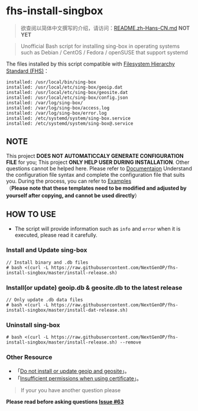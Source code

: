 # fhs-install-singbox

> 欲查阅以简体中文撰写的介绍，请访问：[README.zh-Hans-CN.md](README.zh-Hans-CN.md) **NOT YET**

> Unofficial Bash script for installing sing-box in operating systems such as Debian / CentOS / Fedora / openSUSE that support systemd

The files installed by this script compatible with [Filesystem Hierarchy Standard (FHS)](https://en.wikipedia.org/wiki/Filesystem_Hierarchy_Standard)：

```
installed: /usr/local/bin/sing-box
installed: /usr/local/etc/sing-box/geoip.dat
installed: /usr/local/etc/sing-box/geosite.dat
installed: /usr/local/etc/sing-box/config.json
installed: /var/log/sing-box/
installed: /var/log/sing-box/access.log
installed: /var/log/sing-box/error.log
installed: /etc/systemd/system/sing-box.service
installed: /etc/systemd/system/sing-box@.service
```

## NOTE
 

This project **DOES NOT AUTOMATICCALY GENERATE CONFIGURATION FILE** for you; This project **ONLY HELP USER DURING INSTALLATION**. Other questions cannot be helped here. Please refer to [Documentaion](https://sing-box.sagernet.org/) Understand the configuration file syntax and complete the configuration file that suits you. During the process, you can refer to [Examples](https://sing-box.sagernet.org/examples/)  
（**Please note that these templates need to be modified and adjusted by yourself after copying, and cannot be used directly**）

## HOW TO USE

* The script will provide information such as `info` and `error` when it is executed, please read it carefully.

### Install and Update sing-box

```
// Install binary and .db files
# bash <(curl -L https://raw.githubusercontent.com/NextGenOP/fhs-install-singbox/master/install-release.sh)
```

### Install(or update) geoip.db & geosite.db to the latest release

```
// Only update .db data files
# bash <(curl -L https://raw.githubusercontent.com/NextGenOP/fhs-install-singbox/master/install-dat-release.sh)
```

### Uninstall sing-box

```
# bash <(curl -L https://raw.githubusercontent.com/NextGenOP/fhs-install-singbox/master/install-release.sh) --remove
```

### Other Resource

* 「[Do not install or update geoip and geosite](https://github.com/v2fly/fhs-install-v2ray/wiki/Do-not-install-or-update-geoip.dat-and-geosite.dat)」。
* 「[Insufficient permissions when using certificate](https://github.com/v2fly/fhs-install-v2ray/wiki/Insufficient-permissions-when-using-certificates)」。

> If your you have another question please 

**Please read before asking questions [Issue #63](https://github.com/v2fly/fhs-install-v2ray/issues/63)**


